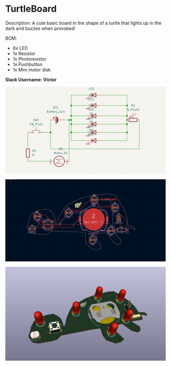 # TurtleBoard

Description: A cute basic board in the shape of a turtle that lights up in the dark and buzzes when provoked!

BOM:
- 6x LED
- 1x Resistor
- 1x Photoresistor
- 1x Pushbutton
- 1x Mini motor disk

**Slack Username: Victor**

![Schematic](https://github.com/BigBrain244466666/TurtleBoard/blob/main/TurtleBoard/Images/Screenshot%202025-06-12%20084336.png)

![PCB](https://github.com/BigBrain244466666/TurtleBoard/blob/main/TurtleBoard/Images/Screenshot%202025-06-12%20084308.png)

![3D View](https://github.com/BigBrain244466666/TurtleBoard/blob/main/TurtleBoard/Images/Screenshot%202025-06-12%20084358.png)

